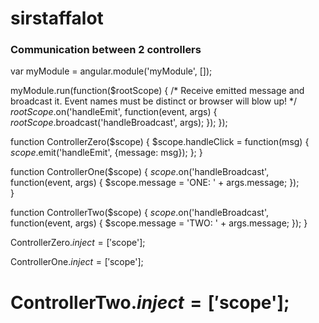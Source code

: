 sirstaffalot
============
### Communication between 2 controllers

var myModule = angular.module('myModule', []);

myModule.run(function($rootScope) {
    /*
        Receive emitted message and broadcast it.
        Event names must be distinct or browser will blow up!
    */
    $rootScope.$on('handleEmit', function(event, args) {
        $rootScope.$broadcast('handleBroadcast', args);
    });
});

function ControllerZero($scope) {
    $scope.handleClick = function(msg) {
        $scope.$emit('handleEmit', {message: msg});
    };
}

function ControllerOne($scope) {
    $scope.$on('handleBroadcast', function(event, args) {
        $scope.message = 'ONE: ' + args.message;
    });        
}

function ControllerTwo($scope) {
    $scope.$on('handleBroadcast', function(event, args) {
        $scope.message = 'TWO: ' + args.message;
    });
}

ControllerZero.$inject = ['$scope'];

ControllerOne.$inject = ['$scope'];

ControllerTwo.$inject = ['$scope'];
============
